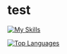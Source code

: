 # test

[![My Skills](https://skillicons.dev/icons?i=python,c,cpp,javascript,html,css,tailwindcss,nextjs,react)](https://skillicons.dev)

[![Top Languages](https://github-readme-stats.vercel.app/api/top-langs/?username=echoesonmars&layout=compact&theme=radical&hide_border=true&langs_count=8)](https://github.com/anuraghazra/github-readme-stats)

